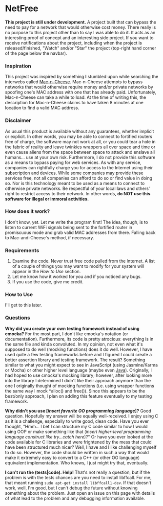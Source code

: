 # NetFree

**This project is still under development.** A project built that can bypass the need to pay for a network that would otherwise cost money.  There really is no purpose to this project other than to say I was able to do it.  It acts as an interesting proof of concept and an interesting side project.  If you want to receive notifications about the project, including when the project is released/finished, "Watch" and/or "Star" the project (top-right hand corner of the page below the navbar).

### Inspiration

This project was inspired by something I stumbled upon while searching the interwebs called [Mac-n-Cheese](https://github.com/MarcoPolo/Mac-n-Cheese).  Mac-n-Cheese attempts to bypass networks that would otherwise require money and/or private networks by spoofing one's MAC address with one that has already paid.  Unfortunately, Mac-n-Cheese can take a while to load.  At the time of writing this, the description for Mac-n-Cheese claims to have taken 8 minutes at one location to find a valid MAC address.

### Disclaimer

As usual this product is available without any guarantees, whether implicit or explicit.  In other words, you may be able to connect to fortified routers free of charge, the software may not work at all, or you could tear a hole in the fabric of reality and leave twinkies wrappers all over space and time or even cause aliens from the space between space to attack and enslave all humans... use at your own risk.  Furthermore, I do not provide this software as a means to bypass paying for web services.  As with any service, companies can rightfully charge you for access to the Internet using their subscription and devices.  While some companies may provide these services free, not all companies can afford to do so or find value in doing so.  Nor is this technology meant to be used as a means to connect to otherwise private networks.  Be respectful of your local laws and others' right to restrict access to their network.  In other words, **do NOT use this software for illegal or immoral activities.**

### How does it work?

I don't know, yet.  Let me write the program first!  The idea, though, is to listen to current WiFi signals being sent to the fortified router in promiscuous mode and grab valid MAC addresses from there.  Falling back to Mac-and-Cheese's method, if necessary.

### Requirements

1. Examine the code.  Never trust free code pulled from the Internet.  A list of a couple of things you may want to modify for your system will appear in the *How to Use* section.
2. Let me know how it worked for you and if you noticed any bugs.  
3. If you use the code, give me credit.

### How to Use

I'll get to this later.

### Questions

**Why did you create your own testing framework instead of using cmocka?**  For the most part, I don't like cmocka's notation (or documentation).  Furthermore, its code is pretty atrocious: everything is in the same file and kinda convoluted.  In my opinion, not even what it's supposed to do well (mocking functions) does it do well.  However, I have used quite a few testing frameworks before and I figured I could create a better assertion library and testing framework.  The result?  Something similar to what you might expect to see in JavaScript (using Jasmine/Karma or Mocha) or other higher level language (maybe even [Java](http://www.mscharhag.com/java/oleaster-jasmine-junit-tests)).  Originally, I had hoped to use cmocka's mocking library; however, after looking more into the library I determined I didn't like their approach anymore than the one I originally thought of mocking functions (i.e. using wrapper functions the same way I mock *alloc() and free()).  Since this appears to be the best/only approach, I plan on adding this feature eventually to my testing framework.

**Why didn't you use [_insert favorite OO programming language_]?**  Good question.  Hopefully my answer will be equally well-received.  I enjoy using C as it is a challenge, especially to write good, clean code.  Have you ever thought, "Hmm... I bet I can structure my C code similar to how I would using OOP or make something like that (_insert higher-level programming language construct like try...catch here_)?"  Or have you ever looked at the code available for C libraries and were frightened by the mess that could have been structured much nicer?  Well, I have and I like challenging myself to do so.  However, the code should be written in such a way that would make it extremely easy to convert to a C++ (or other OO language) equivalent implementation.  Who knows, I just might try that, eventually.

**I can't run the (tests|code).  Help!**  That's not really a question, but if the problem is with the tests chances are you need to install libffcall.  For me, that meant running `sudo apt-get install libffcall1-dev`.  If that doesn't work, well, I'm good, but I can't debug the future without knowing something about the problem.  Just open an issue on this page with details of what lead to the problem and any debugging information available.
